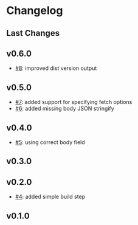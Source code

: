 # Changelog

## Last Changes


## v0.6.0

- [#8](https://github.com/alex3683/hal-http-client/issues/8): improved dist version output


## v0.5.0

- [#7](https://github.com/alex3683/hal-http-client/issues/7): added support for specifying fetch options
- [#6](https://github.com/alex3683/hal-http-client/issues/6): added missing body JSON stringify


## v0.4.0

- [#5](https://github.com/alex3683/hal-http-client/issues/5): using correct body field


## v0.3.0
## v0.2.0

- [#4](https://github.com/alex3683/hal-http-client/issues/4): added simple build step


## v0.1.0
